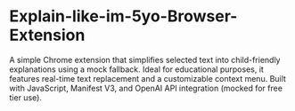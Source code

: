 # Explain-like-im-5yo-Browser-Extension
A simple Chrome extension that simplifies selected text into child-friendly explanations using a mock fallback. Ideal for educational purposes, it features real-time text replacement and a customizable context menu. Built with JavaScript, Manifest V3, and OpenAI API integration (mocked for free tier use).
